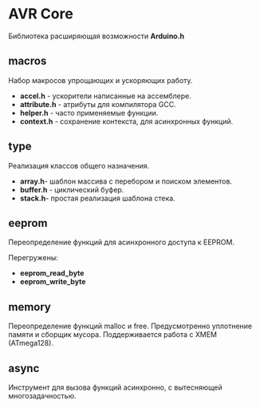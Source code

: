 # AVR Core

Библиотека расширяющая возможности **Arduino.h**

## macros

Набор макросов упрощающих и ускоряющих работу.

+ **accel.h** - ускорители написанные на ассемблере.
+ **attribute.h** - атрибуты для компилятора GCC.
+ **helper.h** - часто применяемые функции.
+ **context.h** - сохранение контекста, для асинхронных функций.

## type

Реализация классов общего назначения.

+ **array.h**- шаблон массива с перебором и поиском элементов.
+ **buffer.h** - циклический буфер.
+ **stack.h**- простая реализация шаблона стека.

## eeprom

Переопределение функций для асинхронного доступа к EEPROM.

 Перегружены:

+ **eeprom_read_byte**
+ **eeprom_write_byte**

## memory

Переопределение функций malloc и free.
Предусмотренно уплотнение памяти и сборщик мусора.
Поддерживается работа с XMEM (ATmega128).

## async

Инструмент для вызова функций асинхронно, с вытесняющей многозадачностью.
